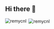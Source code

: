 ## Hi there 👋

<p><img align="left" src="https://github-readme-stats.vercel.app/api/top-langs?username=remycnl&show_icons=true&locale=en&layout=compact" alt="remycnl" /></p>

<p>&nbsp;<img align="center" src="https://github-readme-stats.vercel.app/api?username=remycnl&show_icons=true&locale=en" alt="remycnl" /></p>
